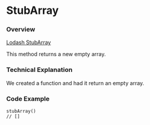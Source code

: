 # StubArray

### Overview

[Lodash StubArray](https://lodash.com/docs#stubArray)

This method returns a new empty array.

### Technical Explanation

We created a function and had it return an empty array.

### Code Example

```
stubArray()
// []
```